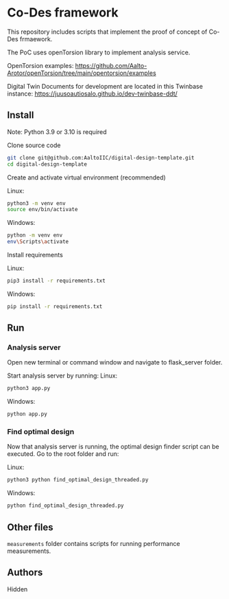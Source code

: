 # Co-Des framework
This repository includes scripts that implement the proof of concept of Co-Des frmaework.

The PoC uses openTorsion library to implement analysis service.

OpenTorsion examples: https://github.com/Aalto-Arotor/openTorsion/tree/main/opentorsion/examples

Digital Twin Documents for development are located in this Twinbase instance: https://juusoautiosalo.github.io/dev-twinbase-ddt/

## Install
Note: Python 3.9 or 3.10 is required

Clone source code
```sh
git clone git@github.com:AaltoIIC/digital-design-template.git
cd digital-design-template
```
Create and activate virtual environment (recommended)

Linux:
```sh
python3 -m venv env
source env/bin/activate
```
Windows:
```sh
python -m venv env
env\Scripts\activate
```

Install requirements

Linux:
```sh
pip3 install -r requirements.txt
```

Windows:
```sh
pip install -r requirements.txt
```

## Run

### Analysis server
Open new terminal or command window and navigate to flask_server folder.

Start analysis server by running:
Linux:
```sh
python3 app.py
```

Windows:
```sh
python app.py
```

### Find optimal design
Now that analysis server is running, the optimal design finder script can be executed. Go to the root folder and run:

Linux:
```sh
python3 python find_optimal_design_threaded.py
```

Windows:
```sh
python find_optimal_design_threaded.py
```

## Other files

`measurements` folder contains scripts for running performance measurements.

## Authors

Hidden
